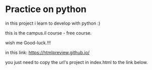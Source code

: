 # Practice on python

in this project i learn to develop with python :)

this is the campus.il course - free course.

wish me Good-luck.!!!



in this link: https://htmlpreview.github.io/ 

you just need to copy the url's project in index.html to the link below.
